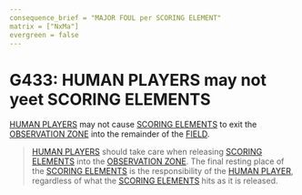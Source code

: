 ```yaml
---
consequence_brief = "MAJOR FOUL per SCORING ELEMENT"
matrix = ["NxMa"]
evergreen = false
---
```


# G433: HUMAN PLAYERS may not yeet SCORING ELEMENTS

[HUMAN PLAYERS](!!) may not cause [SCORING ELEMENTS](!!) to exit the
[OBSERVATION ZONE](!!) into the remainder of the [FIELD](!!).

> [HUMAN PLAYERS](!!) should take care when releasing [SCORING ELEMENTS](!!)
> into the [OBSERVATION ZONE](!!). The final resting place of the [SCORING
> ELEMENTS](!!) is the responsibility of the [HUMAN PLAYER](!!), regardless of
> what the [SCORING ELEMENTS](!!) hits as it is released.
